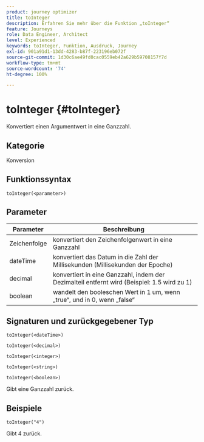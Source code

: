 ```yaml
---
product: journey optimizer
title: toInteger
description: Erfahren Sie mehr über die Funktion „toInteger“
feature: Journeys
role: Data Engineer, Architect
level: Experienced
keywords: toInteger, Funktion, Ausdruck, Journey
exl-id: 901a91d1-13dd-4283-b87f-223196eb072f
source-git-commit: 1d30c6ae49fd0cac0559eb42a629b59708157f7d
workflow-type: tm+mt
source-wordcount: '74'
ht-degree: 100%

---
```


# toInteger {#toInteger}

Konvertiert einen Argumentwert in eine Ganzzahl.

## Kategorie

Konversion

## Funktionssyntax

`toInteger(<parameter>)`

## Parameter

| Parameter | Beschreibung |
|--- |--- |
| Zeichenfolge | konvertiert den Zeichenfolgenwert in eine Ganzzahl |
| dateTime | konvertiert das Datum in die Zahl der Millisekunden (Millisekunden der Epoche) |
| decimal | konvertiert in eine Ganzzahl, indem der Dezimalteil entfernt wird (Beispiel: 1.5 wird zu 1) |
| boolean | wandelt den booleschen Wert in 1 um, wenn „true“, und in 0, wenn „false“ |

## Signaturen und zurückgegebener Typ

`toInteger(<dateTime>)`

`toInteger(<decimal>)`

`toInteger(<integer>)`

`toInteger(<string>)`

`toInteger(<boolean>)`

Gibt eine Ganzzahl zurück.

## Beispiele

`toInteger("4")`

Gibt 4 zurück.
